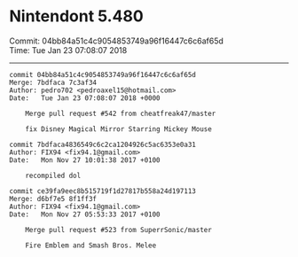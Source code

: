 # Nintendont 5.480
Commit: 04bb84a51c4c9054853749a96f16447c6c6af65d  
Time: Tue Jan 23 07:08:07 2018   

-----

```
commit 04bb84a51c4c9054853749a96f16447c6c6af65d
Merge: 7bdfaca 7c3af34
Author: pedro702 <pedroaxel15@hotmail.com>
Date:   Tue Jan 23 07:08:07 2018 +0000

    Merge pull request #542 from cheatfreak47/master
    
    fix Disney Magical Mirror Starring Mickey Mouse
```

```
commit 7bdfaca4836549c6c2ca1204926c5ac6353e0a31
Author: FIX94 <fix94.1@gmail.com>
Date:   Mon Nov 27 10:01:38 2017 +0100

    recompiled dol
```

```
commit ce39fa9eec8b515719f1d27817b558a24d197113
Merge: d6bf7e5 8f1ff3f
Author: FIX94 <fix94.1@gmail.com>
Date:   Mon Nov 27 05:53:33 2017 +0100

    Merge pull request #523 from SuperrSonic/master
    
    Fire Emblem and Smash Bros. Melee
```
